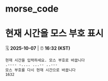 # morse_code
# 현재 시간을 모스 부호 표시
<!-- MORSE_TIME_START -->
🗓️ **2025-10-07** | ⏰ **16:32 (KST)**

```
현재 시간을 입력하세요. 모스 부호로 바꿉니다
.---- -.... ...-- ..---
모스 부호를 다시 현재 시간으로 바꿉니다
1632
```
<!-- MORSE_TIME_END -->
